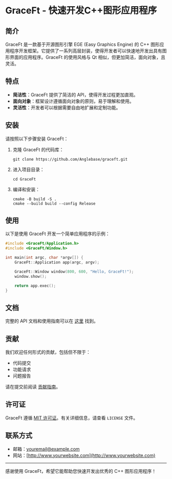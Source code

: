 # GraceFt - 快速开发C++图形应用程序

## 简介

GraceFt 是一款基于开源图形引擎 EGE (Easy Graphics Engine) 的 C++ 图形应用程序开发框架。它提供了一系列高层封装，使得开发者可以快速地开发出具有图形界面的应用程序。GraceFt 的使用风格与 Qt 相似，但更加简洁，面向对象，且灵活。

## 特点

- **简洁性**：GraceFt 提供了简洁的 API，使得开发过程更加直观。
- **面向对象**：框架设计遵循面向对象的原则，易于理解和使用。
- **灵活性**：开发者可以根据需要自由地扩展和定制功能。

## 安装

请按照以下步骤安装 GraceFt：

1. 克隆 GraceFt 的代码库：
   ```
   git clone https://github.com/Anglebase/graceft.git
   ```
2. 进入项目目录：
   ```
   cd GraceFt
   ```
3. 编译和安装：
   ```
   cmake -B build -S .
   cmake --build build --config Release
   ```

## 使用

以下是使用 GraceFt 开发一个简单应用程序的示例：

```cpp
#include <GraceFt/Application.h>
#include <GraceFt/Window.h>

int main(int argc, char *argv[]) {
    GraceFt::Application app(argc, argv);

    GraceFt::Window window(800, 600, "Hello, GraceFt!");
    window.show();

    return app.exec();
}
```

## 文档

完整的 API 文档和使用指南可以在 [这里](#) 找到。

## 贡献

我们欢迎任何形式的贡献，包括但不限于：

- 代码提交
- 功能请求
- 问题报告

请在提交前阅读 [贡献指南](#)。

## 许可证

GraceFt 遵循 [MIT 许可证](LICENSE)。有关详细信息，请查看 `LICENSE` 文件。

## 联系方式

- 邮箱：[youremail@example.com](mailto:youremail@example.com)
- 网站：[http://www.yourwebsite.com](http://www.yourwebsite.com)

---

感谢使用 GraceFt，希望它能帮助您快速开发出优秀的 C++ 图形应用程序！

